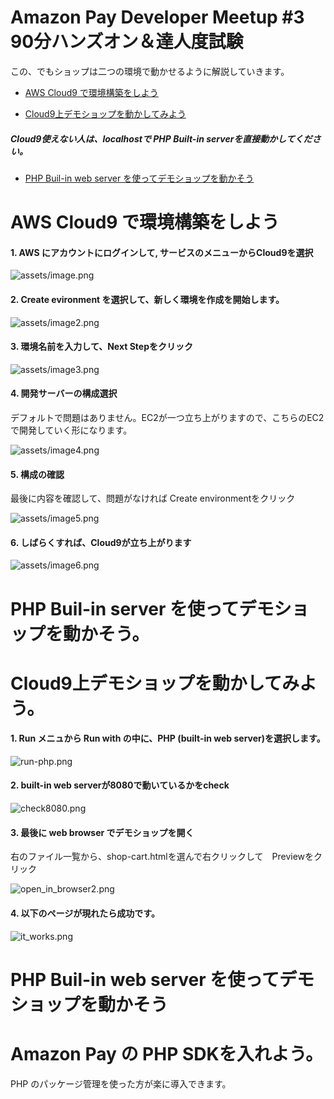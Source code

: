 # Amazon Pay Developer Meetup #3 90分ハンズオン＆達人度試験

この、でもショップは二つの環境で動かせるように解説していきます。


- [AWS Cloud9 で環境構築をしよう](#aws-cloud9-で環境構築をしよう)

- [Cloud9上デモショップを動かしてみよう](Cloud9上デモショップを動かしてみよう)

##### Cloud9使えない人は、localhostで PHP Built-in serverを直接動かしてください。

- [PHP Buil-in web server を使ってデモショップを動かそう](PHP-Buil-in-server-を使ってデモショップを動かそう)



# AWS Cloud9 で環境構築をしよう

#### 1. AWS にアカウントにログインして, サービスのメニューからCloud9を選択

![assets/image.png](assets/image.png)

#### 2. Create evironment を選択して、新しく環境を作成を開始します。

![assets/image2.png](assets/image2.png)

#### 3. 環境名前を入力して、Next Stepをクリック

![assets/image3.png](assets/image3.png)

#### 4. 開発サーバーの構成選択

デフォルトで問題はありません。EC2が一つ立ち上がりますので、こちらのEC2で開発していく形になります。

![assets/image4.png](assets/image4.png)

#### 5. 構成の確認

最後に内容を確認して、問題がなければ Create environmentをクリック

![assets/image5.png](assets/image5.png)

#### 6. しばらくすれば、Cloud9が立ち上がります

![assets/image6.png](assets/image6.png)

# PHP Buil-in server を使ってデモショップを動かそう。


# Cloud9上デモショップを動かしてみよう。

#### 1. Run メニュから Run with の中に、PHP (built-in web server)を選択します。

![run-php.png](assets/run-php.png)

#### 2. built-in web serverが8080で動いているかをcheck

![check8080.png](assets/check8080.png)

#### 3. 最後に web browser でデモショップを開く

右のファイル一覧から、shop-cart.htmlを選んで右クリックして　Previewをクリック

![open_in_browser2.png](assets/open_in_browser2.png)

#### 4. 以下のページが現れたら成功です。

![it_works.png](assets/its_works.png)

# PHP Buil-in web server を使ってデモショップを動かそう



# Amazon Pay の PHP SDKを入れよう。

PHP のパッケージ管理を使った方が楽に導入できます。

